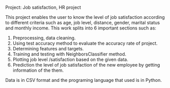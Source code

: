 Project: Job satisfaction, HR project

This project enables the user to know the level of job satisfaction according to different criteria such as age, job level, distance, gender, marital status and monthly income. 
This work splits into 6 important sections such as:

1.	Preprocessing, data cleaning.
2.	Using test accuracy method to evaluate the accuracy rate of project.
3.	Determining features and targets.
4.	Training and testing with NeighborsClassifier method.
5.	Plotting job level /satisfaction based on the given data.
6.	Prediction the level of job satisfaction of the new employee by getting information of the them.

Data is in CSV format and the programing language that used is in Python.

 

